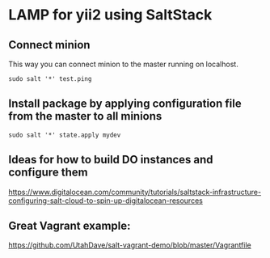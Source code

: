 # LAMP for yii2 using SaltStack

## Connect minion

This way you can connect minion to the master running on localhost.

```
sudo salt '*' test.ping
```

## Install package by applying configuration file from the master to all minions

```
sudo salt '*' state.apply mydev
```

## Ideas for how to build DO instances and configure them

https://www.digitalocean.com/community/tutorials/saltstack-infrastructure-configuring-salt-cloud-to-spin-up-digitalocean-resources

## Great Vagrant example:

https://github.com/UtahDave/salt-vagrant-demo/blob/master/Vagrantfile